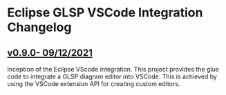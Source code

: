 # Eclipse GLSP VSCode Integration Changelog

## [v0.9.0- 09/12/2021](https://github.com/eclipse-glsp/glsp-vscode-integration/releases/tag/v0.9.0)

Inception of the Eclipse VScode integration.
This project provides the glue code to integrate a GLSP diagram editor into VSCode.
This is achieved by using the VSCode extension API for creating custom editors.
